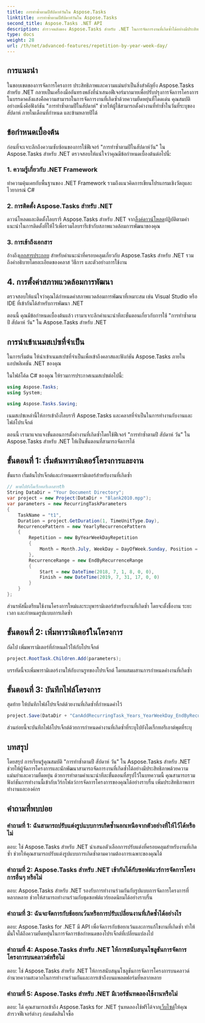 ```yaml
---
title: การทำซ้ำตามปีสัปดาห์วันใน Aspose.Tasks
linktitle: การทำซ้ำตามปีสัปดาห์วันใน Aspose.Tasks
second_title: Aspose.Tasks .NET API
description: สำรวจพลังของ Aspose.Tasks สำหรับ .NET ในการจัดการงานที่เกิดซ้ำได้อย่างมีประสิทธิภาพ คำแนะนำทีละขั้นตอนสำหรับการใช้ฟีเจอร์การทำซ้ำตามปี สัปดาห์ วัน
type: docs
weight: 28
url: /th/net/advanced-features/repetition-by-year-week-day/
---
```

## การแนะนำ

ในขอบเขตของการจัดการโครงการ ประสิทธิภาพและความแม่นยำเป็นสิ่งสำคัญยิ่ง Aspose.Tasks สำหรับ .NET กลายเป็นเครื่องมืออันทรงพลังที่นำเสนอฟีเจอร์มากมายเพื่อปรับปรุงการจัดการโครงการ ในบรรดาคลังแสงคือความสามารถในการจัดการงานที่เกิดซ้ำด้วยความยืดหยุ่นที่โดดเด่น คุณสมบัติอย่างหนึ่งคือฟังก์ชัน "การทำซ้ำตามปีในสัปดาห์" ช่วยให้ผู้ใช้สามารถตั้งค่างานที่ทำซ้ำในวันที่ระบุของสัปดาห์ ภายในเดือนที่กำหนด และข้ามหลายปีได้

## ข้อกำหนดเบื้องต้น

ก่อนที่จะเจาะลึกถึงความซับซ้อนของการใช้ฟีเจอร์ "การทำซ้ำตามปีในสัปดาห์วัน" ใน Aspose.Tasks สำหรับ .NET ตรวจสอบให้แน่ใจว่าคุณมีข้อกำหนดเบื้องต้นต่อไปนี้:

### 1. ความรู้เกี่ยวกับ .NET Framework

ทำความคุ้นเคยกับพื้นฐานของ .NET Framework รวมถึงแนวคิดการเขียนโปรแกรมเชิงวัตถุและไวยากรณ์ C#

### 2. การติดตั้ง Aspose.Tasks สำหรับ .NET

 ดาวน์โหลดและติดตั้งไลบรารี Aspose.Tasks สำหรับ .NET จาก[ลิ้งค์ดาวน์โหลด](https://releases.aspose.com/tasks/net/)ปฏิบัติตามคำแนะนำในการติดตั้งที่ให้ไว้เพื่อรวมไลบรารีเข้ากับสภาพแวดล้อมการพัฒนาของคุณ

### 3. การเข้าถึงเอกสาร

 อ้างถึง[เอกสารประกอบ](https://reference.aspose.com/tasks/net/) สำหรับคำแนะนำที่ครอบคลุมเกี่ยวกับ Aspose.Tasks สำหรับ .NET รวมถึงคำอธิบายโดยละเอียดของคลาส วิธีการ และตัวอย่างการใช้งาน

## 4. การตั้งค่าสภาพแวดล้อมการพัฒนา

ตรวจสอบให้แน่ใจว่าคุณได้กำหนดค่าสภาพแวดล้อมการพัฒนาที่เหมาะสม เช่น Visual Studio หรือ IDE ที่เข้ากันได้สำหรับการพัฒนา .NET

ตอนนี้ คุณมีข้อกำหนดเบื้องต้นแล้ว เรามาเจาะลึกคำแนะนำทีละขั้นตอนเกี่ยวกับการใช้ "การทำซ้ำตามปี สัปดาห์ วัน" ใน Aspose.Tasks สำหรับ .NET


## การนำเข้าเนมสเปซที่จำเป็น

ในการเริ่มต้น ให้นำเข้าเนมสเปซที่จำเป็นเพื่อเข้าถึงคลาสและฟังก์ชัน Aspose.Tasks ภายในแอปพลิเคชัน .NET ของคุณ

ในไฟล์โค้ด C# ของคุณ ให้รวมการประกาศเนมสเปซต่อไปนี้:

```csharp
using Aspose.Tasks;
using System;

using Aspose.Tasks.Saving;

```

เนมสเปซเหล่านี้ให้การเข้าถึงไลบรารี Aspose.Tasks และคลาสที่จำเป็นในการทำงานกับงานและไฟล์โปรเจ็กต์

ตอนนี้ เรามาแจกแจงขั้นตอนการตั้งค่างานที่เกิดซ้ำโดยใช้ฟีเจอร์ "การทำซ้ำตามปี สัปดาห์ วัน" ใน Aspose.Tasks สำหรับ .NET ให้เป็นขั้นตอนที่สามารถจัดการได้

## ขั้นตอนที่ 1: เริ่มต้นพารามิเตอร์โครงการและงาน

ขั้นแรก เริ่มต้นโปรเจ็กต์และกำหนดพารามิเตอร์สำหรับงานที่เกิดซ้ำ

```csharp
// พาธไปยังไดเร็กทอรีเอกสารth
String DataDir = "Your Document Directory";
var project = new Project(DataDir + "Blank2010.mpp");
var parameters = new RecurringTaskParameters
{
    TaskName = "t1",
    Duration = project.GetDuration(1, TimeUnitType.Day),
    RecurrencePattern = new YearlyRecurrencePattern
    {
        Repetition = new ByYearWeekDayRepetition
        {
            Month = Month.July, WeekDay = DayOfWeek.Sunday, Position = OrdinalNumber.First
        },
        RecurrenceRange = new EndByRecurrenceRange
        {
            Start = new DateTime(2018, 7, 1, 8, 0, 0),
            Finish = new DateTime(2019, 7, 31, 17, 0, 0)
        }
    }
};
```

ส่วนรหัสนี้เตรียมใช้งานโครงการใหม่และระบุพารามิเตอร์สำหรับงานที่เกิดซ้ำ โดยจะตั้งชื่องาน ระยะเวลา และกำหนดรูปแบบการเกิดซ้ำ

## ขั้นตอนที่ 2: เพิ่มพารามิเตอร์ในโครงการ

ถัดไป เพิ่มพารามิเตอร์ที่กำหนดไว้ให้กับโปรเจ็กต์

```csharp
project.RootTask.Children.Add(parameters);
```

บรรทัดนี้จะเพิ่มพารามิเตอร์งานให้กับงานรูทของโปรเจ็กต์ โดยผสมผสานการกำหนดค่างานที่เกิดซ้ำ

## ขั้นตอนที่ 3: บันทึกไฟล์โครงการ

สุดท้าย ให้บันทึกไฟล์โปรเจ็กต์ด้วยงานที่เกิดซ้ำที่กำหนดค่าไว้

```csharp
project.Save(DataDir + "CanAddRecurringTask_Years_YearWeekDay_EndByRecurrenceRange_Test.mpp", SaveFileFormat.Mpp);
```

ส่วนย่อยนี้จะบันทึกไฟล์โปรเจ็กต์ด้วยการกำหนดค่างานที่เกิดซ้ำที่ระบุไปยังไดเร็กทอรีเอาต์พุตที่ระบุ

## บทสรุป

โดยสรุป การเรียนรู้คุณสมบัติ "การทำซ้ำตามปี สัปดาห์ วัน" ใน Aspose.Tasks สำหรับ .NET ช่วยให้ผู้จัดการโครงการและนักพัฒนาสามารถจัดการงานที่เกิดซ้ำได้อย่างมีประสิทธิภาพด้วยความแม่นยำและความยืดหยุ่น ด้วยการทำตามคำแนะนำทีละขั้นตอนที่สรุปไว้ในบทความนี้ คุณสามารถรวมฟังก์ชันการทำงานนี้เข้ากับเวิร์กโฟลว์การจัดการโครงการของคุณได้อย่างราบรื่น เพิ่มประสิทธิภาพการทำงานและองค์กร

## คำถามที่พบบ่อย

### คำถามที่ 1: ฉันสามารถปรับแต่งรูปแบบการเกิดซ้ำนอกเหนือจากตัวอย่างที่ให้ไว้ได้หรือไม่

ตอบ: ใช่ Aspose.Tasks สำหรับ .NET นำเสนอตัวเลือกการปรับแต่งที่ครอบคลุมสำหรับงานที่เกิดซ้ำ ช่วยให้คุณสามารถปรับแต่งรูปแบบการเกิดซ้ำตามความต้องการเฉพาะของคุณได้

### คำถามที่ 2: Aspose.Tasks สำหรับ .NET เข้ากันได้กับซอฟต์แวร์การจัดการโครงการอื่นๆ หรือไม่

ตอบ: Aspose.Tasks สำหรับ .NET รองรับการทำงานร่วมกันกับรูปแบบการจัดการโครงการที่หลากหลาย ช่วยให้สามารถทำงานร่วมกับชุดซอฟต์แวร์ยอดนิยมได้อย่างราบรื่น

### คำถามที่ 3: ฉันจะจัดการกับข้อยกเว้นหรือการปรับเปลี่ยนงานที่เกิดซ้ำได้อย่างไร

ตอบ: Aspose.Tasks for .NET มี API เพื่อจัดการกับข้อยกเว้นและการแก้ไขงานที่เกิดซ้ำ ทำให้มั่นใจได้ถึงความยืดหยุ่นในการจัดการข้อกำหนดของโปรเจ็กต์ที่เปลี่ยนแปลงไป

### คำถามที่ 4: Aspose.Tasks สำหรับ .NET ให้การสนับสนุนโซลูชันการจัดการโครงการบนคลาวด์หรือไม่

ตอบ: ใช่ Aspose.Tasks สำหรับ .NET ให้การสนับสนุนโซลูชันการจัดการโครงการบนคลาวด์ อำนวยความสะดวกในการทำงานร่วมกันและการเข้าถึงบนแพลตฟอร์มที่หลากหลาย

### คำถามที่ 5: Aspose.Tasks สำหรับ .NET มีเวอร์ชันทดลองใช้งานหรือไม่

 ตอบ: ได้ คุณสามารถเข้าถึง Aspose.Tasks for .NET รุ่นทดลองใช้ฟรีได้จาก[เว็บไซต์](https://releases.aspose.com/)ให้คุณสำรวจฟีเจอร์ต่างๆ ก่อนตัดสินใจซื้อ